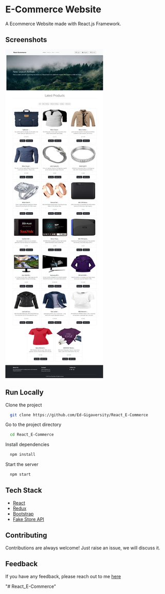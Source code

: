 # E-Commerce Website

A Ecommerce Website made with React.js Framework.




## Screenshots

![App Screenshot](./assets/Screenshot_28-5-2025_16134_localhost.jpeg)



## Run Locally

Clone the project

```bash
  git clone https://github.com/Ed-Gigaversity/React_E-Commerce
```

Go to the project directory

```bash
  cd React_E-Commerce
```

Install dependencies

```bash
  npm install
```

Start the server

```bash
  npm start
```



## Tech Stack

* [React](https://reactjs.org/)
* [Redux](https://redux.js.org/)
* [Bootstrap](https://getbootstrap.com/)
* [Fake Store API](https://fakestoreapi.com/)

## Contributing

Contributions are always welcome!
Just raise an issue, we will discuss it.


## Feedback

If you have any feedback, please reach out to me [here](https://ssahibsingh.github.io/#contact)


"# React_E-Commerce" 
